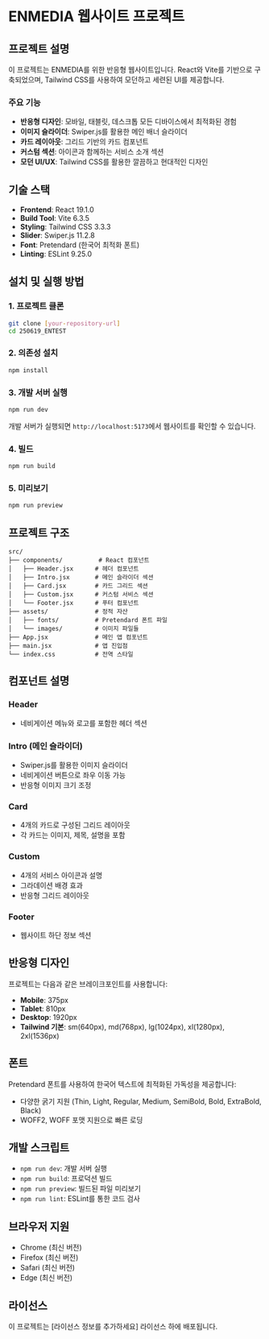 # ENMEDIA 웹사이트 프로젝트

## 프로젝트 설명

이 프로젝트는 ENMEDIA를 위한 반응형 웹사이트입니다. React와 Vite를 기반으로 구축되었으며, Tailwind CSS를 사용하여 모던하고 세련된 UI를 제공합니다.

### 주요 기능
- **반응형 디자인**: 모바일, 태블릿, 데스크톱 모든 디바이스에서 최적화된 경험
- **이미지 슬라이더**: Swiper.js를 활용한 메인 배너 슬라이더
- **카드 레이아웃**: 그리드 기반의 카드 컴포넌트
- **커스텀 섹션**: 아이콘과 함께하는 서비스 소개 섹션
- **모던 UI/UX**: Tailwind CSS를 활용한 깔끔하고 현대적인 디자인

## 기술 스택

- **Frontend**: React 19.1.0
- **Build Tool**: Vite 6.3.5
- **Styling**: Tailwind CSS 3.3.3
- **Slider**: Swiper.js 11.2.8
- **Font**: Pretendard (한국어 최적화 폰트)
- **Linting**: ESLint 9.25.0

## 설치 및 실행 방법

### 1. 프로젝트 클론

```bash
git clone [your-repository-url]
cd 250619_ENTEST
```

### 2. 의존성 설치

```bash
npm install
```

### 3. 개발 서버 실행

```bash
npm run dev
```

개발 서버가 실행되면 `http://localhost:5173`에서 웹사이트를 확인할 수 있습니다.

### 4. 빌드

```bash
npm run build
```

### 5. 미리보기

```bash
npm run preview
```

## 프로젝트 구조

```
src/
├── components/          # React 컴포넌트
│   ├── Header.jsx      # 헤더 컴포넌트
│   ├── Intro.jsx       # 메인 슬라이더 섹션
│   ├── Card.jsx        # 카드 그리드 섹션
│   ├── Custom.jsx      # 커스텀 서비스 섹션
│   └── Footer.jsx      # 푸터 컴포넌트
├── assets/             # 정적 자산
│   ├── fonts/          # Pretendard 폰트 파일
│   └── images/         # 이미지 파일들
├── App.jsx             # 메인 앱 컴포넌트
├── main.jsx            # 앱 진입점
└── index.css           # 전역 스타일
```

## 컴포넌트 설명

### Header
- 네비게이션 메뉴와 로고를 포함한 헤더 섹션

### Intro (메인 슬라이더)
- Swiper.js를 활용한 이미지 슬라이더
- 네비게이션 버튼으로 좌우 이동 가능
- 반응형 이미지 크기 조정

### Card
- 4개의 카드로 구성된 그리드 레이아웃
- 각 카드는 이미지, 제목, 설명을 포함

### Custom
- 4개의 서비스 아이콘과 설명
- 그라데이션 배경 효과
- 반응형 그리드 레이아웃

### Footer
- 웹사이트 하단 정보 섹션

## 반응형 디자인

프로젝트는 다음과 같은 브레이크포인트를 사용합니다:

- **Mobile**: 375px
- **Tablet**: 810px  
- **Desktop**: 1920px
- **Tailwind 기본**: sm(640px), md(768px), lg(1024px), xl(1280px), 2xl(1536px)

## 폰트

Pretendard 폰트를 사용하여 한국어 텍스트에 최적화된 가독성을 제공합니다:
- 다양한 굵기 지원 (Thin, Light, Regular, Medium, SemiBold, Bold, ExtraBold, Black)
- WOFF2, WOFF 포맷 지원으로 빠른 로딩

## 개발 스크립트

- `npm run dev`: 개발 서버 실행
- `npm run build`: 프로덕션 빌드
- `npm run preview`: 빌드된 파일 미리보기
- `npm run lint`: ESLint를 통한 코드 검사

## 브라우저 지원

- Chrome (최신 버전)
- Firefox (최신 버전)
- Safari (최신 버전)
- Edge (최신 버전)

## 라이선스

이 프로젝트는 [라이선스 정보를 추가하세요] 라이선스 하에 배포됩니다.
